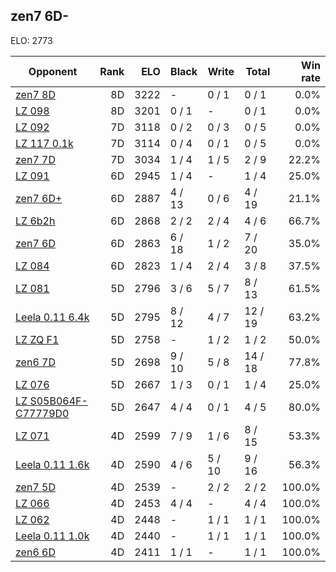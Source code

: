## zen7 6D- ##

ELO: 2773

Opponent | Rank | ELO | Black | Write | Total | Win rate
---------|-----:|----:|-------|-------|-------|-------:
[zen7 8D](zen7%208D.md) | 8D | 3222 | - | 0 / 1 | 0 / 1 | 0.0%
[LZ 098](LZ%20098.md) | 8D | 3201 | 0 / 1 | - | 0 / 1 | 0.0%
[LZ 092](LZ%20092.md) | 7D | 3118 | 0 / 2 | 0 / 3 | 0 / 5 | 0.0%
[LZ 117 0.1k](LZ%20117%200.1k.md) | 7D | 3114 | 0 / 4 | 0 / 1 | 0 / 5 | 0.0%
[zen7 7D](zen7%207D.md) | 7D | 3034 | 1 / 4 | 1 / 5 | 2 / 9 | 22.2%
[LZ 091](LZ%20091.md) | 6D | 2945 | 1 / 4 | - | 1 / 4 | 25.0%
[zen7 6D+](zen7%206D+.md) | 6D | 2887 | 4 / 13 | 0 / 6 | 4 / 19 | 21.1%
[LZ 6b2h](LZ%206b2h.md) | 6D | 2868 | 2 / 2 | 2 / 4 | 4 / 6 | 66.7%
[zen7 6D](zen7%206D.md) | 6D | 2863 | 6 / 18 | 1 / 2 | 7 / 20 | 35.0%
[LZ 084](LZ%20084.md) | 6D | 2823 | 1 / 4 | 2 / 4 | 3 / 8 | 37.5%
[LZ 081](LZ%20081.md) | 5D | 2796 | 3 / 6 | 5 / 7 | 8 / 13 | 61.5%
[Leela 0.11 6.4k](Leela%200.11%206.4k.md) | 5D | 2795 | 8 / 12 | 4 / 7 | 12 / 19 | 63.2%
[LZ ZQ F1](LZ%20ZQ%20F1.md) | 5D | 2758 | - | 1 / 2 | 1 / 2 | 50.0%
[zen6 7D](zen6%207D.md) | 5D | 2698 | 9 / 10 | 5 / 8 | 14 / 18 | 77.8%
[LZ 076](LZ%20076.md) | 5D | 2667 | 1 / 3 | 0 / 1 | 1 / 4 | 25.0%
[LZ S05B064F-C77779D0](LZ%20S05B064F-C77779D0.md) | 5D | 2647 | 4 / 4 | 0 / 1 | 4 / 5 | 80.0%
[LZ 071](LZ%20071.md) | 4D | 2599 | 7 / 9 | 1 / 6 | 8 / 15 | 53.3%
[Leela 0.11 1.6k](Leela%200.11%201.6k.md) | 4D | 2590 | 4 / 6 | 5 / 10 | 9 / 16 | 56.3%
[zen7 5D](zen7%205D.md) | 4D | 2539 | - | 2 / 2 | 2 / 2 | 100.0%
[LZ 066](LZ%20066.md) | 4D | 2453 | 4 / 4 | - | 4 / 4 | 100.0%
[LZ 062](LZ%20062.md) | 4D | 2448 | - | 1 / 1 | 1 / 1 | 100.0%
[Leela 0.11 1.0k](Leela%200.11%201.0k.md) | 4D | 2440 | - | 1 / 1 | 1 / 1 | 100.0%
[zen6 6D](zen6%206D.md) | 4D | 2411 | 1 / 1 | - | 1 / 1 | 100.0%

